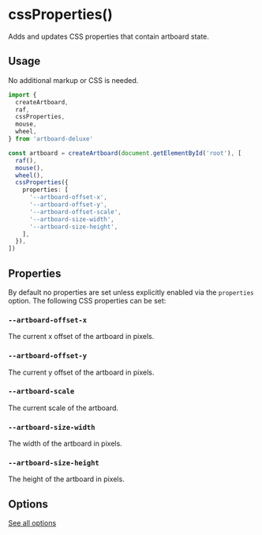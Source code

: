 # cssProperties()

Adds and updates CSS properties that contain artboard state.

## Usage

No additional markup or CSS is needed.

```typescript
import {
  createArtboard,
  raf,
  cssProperties,
  mouse,
  wheel,
} from 'artboard-deluxe'

const artboard = createArtboard(document.getElementById('root'), [
  raf(),
  mouse(),
  wheel(),
  cssProperties({
    properties: [
      '--artboard-offset-x',
      '--artboard-offset-y',
      '--artboard-offset-scale',
      '--artboard-size-width',
      '--artboard-size-height',
    ],
  }),
])
```

## Properties

By default no properties are set unless explicitly enabled via the `properties`
option. The following CSS properties can be set:

### `--artboard-offset-x`

The current x offset of the artboard in pixels.

### `--artboard-offset-y`

The current y offset of the artboard in pixels.

### `--artboard-scale`

The current scale of the artboard.

### `--artboard-size-width`

The width of the artboard in pixels.

### `--artboard-size-height`

The height of the artboard in pixels.

## Options

[See all options](/api/functions/cssProperties.html#parameters)
